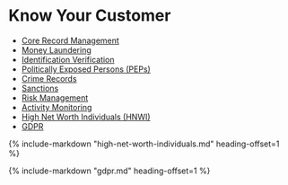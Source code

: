 # Know Your Customer

- [Core Record Management](core-record-management/index.md)
- [Money Laundering](money-laundering.md)
- [Identification Verification](identification-verification.md)
- [Politically Exposed Persons (PEPs)](peps.md)
- [Crime Records](crime-records.md)
- [Sanctions](sanctions.md)
- [Risk Management](risk-management.md)
- [Activity Monitoring](activity-monitoring.md)
- [High Net Worth Individuals (HNWI)](high-net-worth-individuals.md)
- [GDPR](gdpr.md)

{%
    include-markdown "high-net-worth-individuals.md"
    heading-offset=1
%}

{%
    include-markdown "gdpr.md"
    heading-offset=1
%}
